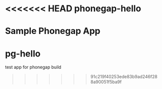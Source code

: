 <<<<<<< HEAD
phonegap-hello
==============

Sample Phonegap App
=======
pg-hello
========

test app for phonegap build
>>>>>>> 91c219f40253ede83b9ad246f288a90051f5ba9f
